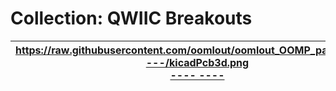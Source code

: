 



# Collection: QWIIC Breakouts
  

|[https://raw.githubusercontent.com/oomlout/oomlout_OOMP_parts/main/----/kicadPcb3d.png<br>----  ---- ](https://github.com/oomlout/oomlout_OOMP_parts/tree/main/----/)|[https://raw.githubusercontent.com/oomlout/oomlout_OOMP_parts/main/----/kicadPcb3d.png<br>----  ---- ](https://github.com/oomlout/oomlout_OOMP_parts/tree/main/----/)|[https://raw.githubusercontent.com/oomlout/oomlout_OOMP_parts/main/----/kicadPcb3d.png<br>----  ---- ](https://github.com/oomlout/oomlout_OOMP_parts/tree/main/----/)||
| :---: | :---: | :---: | :---: |

